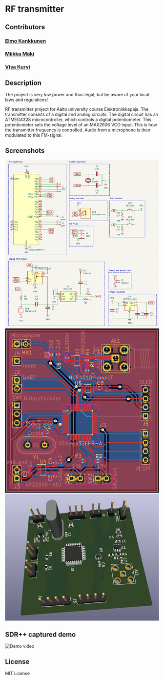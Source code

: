 # RF transmitter

## Contributors

### [Elmo Kankkunen](https://github.com/kankkueo)

### [Miikka Mäki](https://github.com/mimimaki)

### [Visa Kurvi](https://github.com/visakurvi)

## Description

The project is very low power and thus legal, but be aware of your local laws and regulations!

RF transmitter project for Aalto university course Elektroniikkapaja. The transmitter consists of a digital and analog circuits. The digital circuit has an ATMEGA328 microcontroller, which controls a digital potentiometer. This potentiometer sets the voltage level of an MAX2606 VCO input. This is how the transmitter frequency is controlled. Audio from a microphone is then modulated to this FM-signal. 

## Screenshots

![Schematic](documentation/elepajaSCHEMATIC.png)
![PCB](documentation/elepajaPCB.png)
![3D-viewer](documentation/elepaja3D.png)

## SDR++ captured demo

![Demo video](https://drive.google.com/file/d/1DeKwweD5EkPlx5URQ9tuIAPdqHnWOvnQ/view?usp=sharing/)


## License

MIT License
